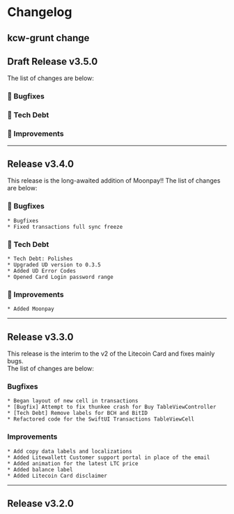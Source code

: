 #  Changelog

## kcw-grunt change

## Draft Release v3.5.0 

The list of changes are below:

### 🦟 Bugfixes 

### 🦺 Tech Debt

### 🥳 Improvements 

---

## Release v3.4.0 
This release is the long-awaited addition of Moonpay!! 
The list of changes are below:

### 🦟 Bugfixes
    * Bugfixes
    * Fixed transactions full sync freeze
    
### 🦺 Tech Debt
    * Tech Debt: Polishes
    * Upgraded UD version to 0.3.5  
    * Added UD Error Codes
    * Opened Card Login password range

### 🥳 Improvements
    * Added Moonpay  
---


## Release v3.3.0

This release is the interim to the v2 of the Litecoin Card and fixes mainly bugs.  
The list of changes are below:
 
 ### Bugfixes
    * Began layout of new cell in transactions 
    * [Bugfix] Attempt to fix thunkee crash for Buy TableViewController
    * [Tech Debt] Remove labels for BCH and BitID
    * Refactored code for the SwiftUI Transactions TableViewCell 
    
### Improvements
    * Add copy data labels and localizations
    * Added Litewallett Customer support portal in place of the email
    * Added animation for the latest LTC price
    * Added balance label
	* Added Litecoin Card disclaimer
----
## Release v3.2.0

